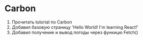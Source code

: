 # Carbon
1.  Прочитать tutorial по Carbon 
2.  Добавил базовую страницу 'Hello World! I'm learning React!'
3.  Добавил получение и вывод погоды через функицю Fetch()